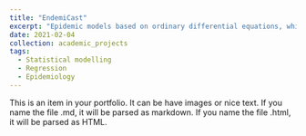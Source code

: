 ```yaml
---
title: "EndemiCast"
excerpt: "Epidemic models based on ordinary differential equations, which effectively describe dynamic systems in many fields of science. As part of this project, US population data was utilized to model the potential spread of the coronavirus. Integrated state-of-the-art machine learning techniques and state estimation algorithms to better understand the dynamics of the pandemic system."
date: 2021-02-04
collection: academic_projects
tags:
  - Statistical modelling
  - Regression
  - Epidemiology
---
```


This is an item in your portfolio. It can be have images or nice text. If you name the file .md, it will be parsed as markdown. If you name the file .html, it will be parsed as HTML.
